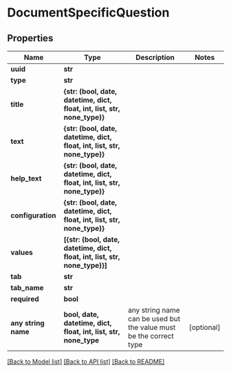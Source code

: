 # DocumentSpecificQuestion


## Properties
Name | Type | Description | Notes
------------ | ------------- | ------------- | -------------
**uuid** | **str** |  | 
**type** | **str** |  | 
**title** | **{str: (bool, date, datetime, dict, float, int, list, str, none_type)}** |  | 
**text** | **{str: (bool, date, datetime, dict, float, int, list, str, none_type)}** |  | 
**help_text** | **{str: (bool, date, datetime, dict, float, int, list, str, none_type)}** |  | 
**configuration** | **{str: (bool, date, datetime, dict, float, int, list, str, none_type)}** |  | 
**values** | **[{str: (bool, date, datetime, dict, float, int, list, str, none_type)}]** |  | 
**tab** | **str** |  | 
**tab_name** | **str** |  | 
**required** | **bool** |  | 
**any string name** | **bool, date, datetime, dict, float, int, list, str, none_type** | any string name can be used but the value must be the correct type | [optional]

[[Back to Model list]](../README.md#documentation-for-models) [[Back to API list]](../README.md#documentation-for-api-endpoints) [[Back to README]](../README.md)


